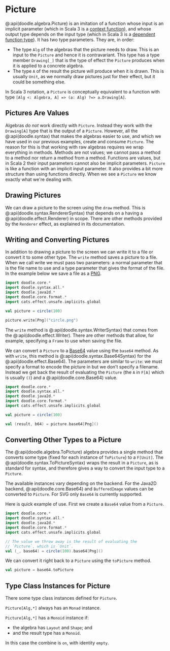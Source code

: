 # Picture

@:api(doodle.algebra.Picture) is an imitation of a function whose input is an implicit parameter (which in Scala 3 is a [context function][context-function]), and whose output type depends on the input type (which in Scala 3 is a [dependent function type]). It has two type parameters. They are, in order:

- The type `Alg` of the algebras that the picture needs to draw. This is an input to the `Picture` and hence it is contravariant. This type has a type member `Drawing[_]` that is the type of effect the `Picture` produces when it is applied to a concrete algebra.
- The type `A` of the result the picture will produce when it is drawn. This is usually `Unit`, as we normally draw pictures just for their effect, but it could be something else.

In Scala 3 notation, a `Picture` is conceptually equivalent to a function with type `[Alg <: Algebra, A] => (a: Alg) ?=> a.Drawing[A]`.


## Pictures Are Values

Algebras *do not* work directly with `Picture`. Instead they work with the `Drawing[A]` type that is the output of a `Picture`. However, all the @:api(doodle.syntax) that makes the algebras easier to use, and which we have used in our previous examples, create and consume `Picture`. The reason for this is that working with raw algebras requires we wrap everything in methods. Methods are not values; we cannot pass a method to a method nor return a method from a method. Functions are values, but in Scala 2 their input parameters cannot also be implicit parameters. `Picture` is like a function with an implicit input parameter. It also provides a bit more structure than using functions directly. When we see a `Picture` we know exactly what we're dealing with.

[context-function]: https://docs.scala-lang.org/scala3/reference/contextual/context-functions.html
[dependent function type]: https://docs.scala-lang.org/scala3/reference/new-types/dependent-function-types.html

## Drawing Pictures

We can draw a picture to the screen using the `draw` method. This is @:api(doodle.syntax.RendererSyntax) that depends on a having a @:api(doodle.effect.Renderer) in scope. There are other methods provided by the `Renderer` effect, as explained in its documentation.


## Writing and Converting Pictures

In addition to drawing a picture to the screen we can write it to a file or convert it to some other type. The `write` method saves a picture to a file. When we call write we must pass two parameters: a normal parameter that is the file name to use and a type parameter that gives the format of the file. In the example below we save a file as a [PNG][png].

```scala mdoc:compile-only
import doodle.core.*
import doodle.syntax.all.*
import doodle.java2d.*
import doodle.core.format.*
import cats.effect.unsafe.implicits.global

val picture = circle(100)

picture.write[Png]("circle.png")
```

The `write` method is @:api(doodle.syntax.WriterSyntax) that comes from the @:api(doodle.effect.Writer). There are other methods that allow, for example, specifying a `Frame` to use when saving the file.

We can convert a `Picture` to a [Base64][base64] value using the `base64` method. As with `write`, this method is @:api(doodle.syntax.Base64Syntax) for the @:api(doodle.effect.Base64). The parameters are similar to `write`: we must specify a format to encode the picture in but we don't specify a filename. Instead we get back the result of evaluating the `Picture` (the `A` in `F[A]` which is usually `()`) and a @:api(doodle.core.Base64) value.

```scala mdoc:silent:reset
import doodle.core.*
import doodle.syntax.all.*
import doodle.java2d.*
import doodle.core.format.*
import cats.effect.unsafe.implicits.global

val picture = circle(100)

val (result, b64) = picture.base64[Png]()
```


## Converting Other Types to a Picture

The @:api(doodle.algebra.ToPicture) algebra provides a single method that converts some type (fixed for each instance of `ToPicture`) to a `F[Unit]`. The @:api(doodle.syntax.ToPictureSyntax) wraps the result in a `Picture`, as is standard for syntax, and therefore gives a way to convert the input type to a `Picture`.

The available instances vary depending on the backend. For the Java2D backend, @:api(doodle.core.Base64) and `BufferedImage` values can be converted to `Picture`. For SVG only `Base64` is currently supported.

Here is quick example of use. First we create a `Base64` value from a `Picture`.

```scala mdoc:silent:reset
import doodle.core.*
import doodle.syntax.all.*
import doodle.java2d.*
import doodle.core.format.*
import cats.effect.unsafe.implicits.global
```
```scala mdoc:silent
// The value we throw away is the result of evaluating the
// `Picture`, which is `Unit`.
val (_, base64) = circle(100).base64[Png]()
```

We can convert it right back to a `Picture` using the `toPicture` method.

```scala mdoc:silent
val picture = base64.toPicture
```


## Type Class Instances for Picture

There some type class instances defined for `Picture`.

`Picture[Alg,*]` always has an `Monad` instance.

`Picture[Alg,*]` has a `Monoid` instance if:

- the algebra has `Layout` and `Shape`; and
- and the result type has a `Monoid`.
   
In this case the combine is `on`, with identity `empty`.


[png]: https://en.wikipedia.org/wiki/Portable_Network_Graphics
[base64]: https://en.wikipedia.org/wiki/Base64
